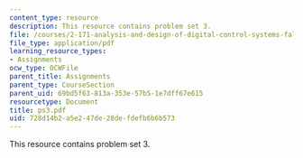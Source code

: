 ```yaml
---
content_type: resource
description: This resource contains problem set 3.
file: /courses/2-171-analysis-and-design-of-digital-control-systems-fall-2006/728d14b2a5e247de28defdefb6b6b573_ps3.pdf
file_type: application/pdf
learning_resource_types:
- Assignments
ocw_type: OCWFile
parent_title: Assignments
parent_type: CourseSection
parent_uid: 69bd5f63-813a-353e-57b5-1e7dff67e615
resourcetype: Document
title: ps3.pdf
uid: 728d14b2-a5e2-47de-28de-fdefb6b6b573
---
```

This resource contains problem set 3.

